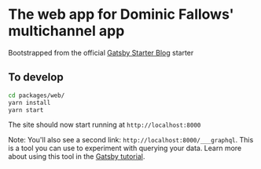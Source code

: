 # The web app for Dominic Fallows' multichannel app

Bootstrapped from the official [Gatsby Starter Blog](https://github.com/gatsbyjs/gatsby-starter-blog) starter

## To develop

```sh
cd packages/web/
yarn install
yarn start
```

The site should now start running at `http://localhost:8000`

Note: You'll also see a second link: `http://localhost:8000/___graphql`. This is a tool you can use to experiment with querying your data. Learn more about using this tool in the [Gatsby tutorial](https://www.gatsbyjs.org/tutorial/part-five/#introducing-graphiql).
